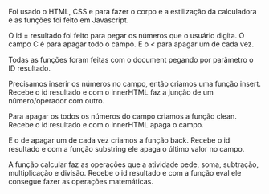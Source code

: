 Foi usado o HTML, CSS e para fazer o corpo e a estilização da calculadora e as funções foi feito em Javascript. 

O id = resultado foi feito para pegar os números que o usuário digita.
O campo C é para apagar todo o campo.
E o < para apagar um de cada vez.

Todas as funções foram feitas com o document pegando por parâmetro o ID resultado.

Precisamos inserir os números no campo, então criamos uma função insert. Recebe o id resultado e com o innerHTML faz a junção de um número/operador com outro.

Para apagar os todos os números do campo criamos a função clean. Recebe o id resultado e com o innerHTML apaga o campo.

E o de apagar um de cada vez criamos a função back. Recebe o id resultado e com a função substring ele apaga o último valor no campo.

A função calcular faz as operações que a atividade pede, soma, subtração, multiplicação e divisão. Recebe o id resultado e com a função eval ele consegue fazer as operações matemáticas.